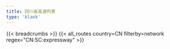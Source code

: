 ```yaml
---
title: 四川省高速列表
type: 'blank'
---
```


{{< breadcrumbs >}}
{{< all_routes country=CN filterby=network regex="CN:SC:expressway" >}}
